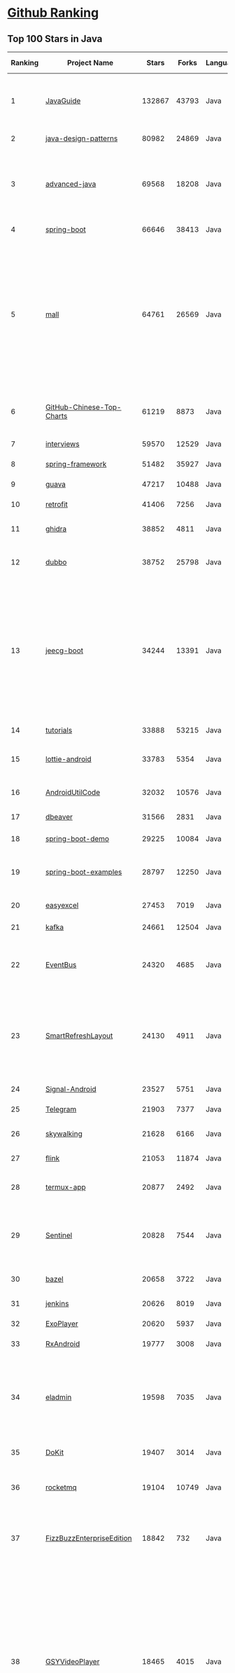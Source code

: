 [Github Ranking](../README.md)
==========

## Top 100 Stars in Java

| Ranking | Project Name | Stars | Forks | Language | Open Issues | Description | Last Commit |
| ------- | ------------ | ----- | ----- | -------- | ----------- | ----------- | ----------- |
| 1 | [JavaGuide](https://github.com/Snailclimb/JavaGuide) | 132867 | 43793 | Java | 68 | 「Java学习+面试指南」一份涵盖大部分 Java 程序员所需要掌握的核心知识。准备 Java 面试，首选 JavaGuide！ | 2023-04-16T04:52:56Z |
| 2 | [java-design-patterns](https://github.com/iluwatar/java-design-patterns) | 80982 | 24869 | Java | 183 | Design patterns implemented in Java | 2023-04-15T21:17:09Z |
| 3 | [advanced-java](https://github.com/doocs/advanced-java) | 69568 | 18208 | Java | 2 | 😮 Core Interview Questions & Answers For Experienced Java(Backend) Developers \| 互联网 Java 工程师进阶知识完全扫盲：涵盖高并发、分布式、高可用、微服务、海量数据处理等领域知识 | 2023-04-04T12:08:35Z |
| 4 | [spring-boot](https://github.com/spring-projects/spring-boot) | 66646 | 38413 | Java | 628 | Spring Boot | 2023-04-15T14:12:17Z |
| 5 | [mall](https://github.com/macrozheng/mall) | 64761 | 26569 | Java | 26 | mall项目是一套电商系统，包括前台商城系统及后台管理系统，基于SpringBoot+MyBatis实现，采用Docker容器化部署。 前台商城系统包含首页门户、商品推荐、商品搜索、商品展示、购物车、订单流程、会员中心、客户服务、帮助中心等模块。 后台管理系统包含商品管理、订单管理、会员管理、促销管理、运营管理、内容管理、统计报表、财务管理、权限管理、设置等模块。 | 2023-04-15T07:52:08Z |
| 6 | [GitHub-Chinese-Top-Charts](https://github.com/GrowingGit/GitHub-Chinese-Top-Charts) | 61219 | 8873 | Java | 113 | :cn: GitHub中文排行榜，各语言分设「软件 \| 资料」榜单，精准定位中文好项目。各取所需，高效学习。 | 2023-04-13T00:58:59Z |
| 7 | [interviews](https://github.com/kdn251/interviews) | 59570 | 12529 | Java | 31 | Everything you need to know to get the job. | 2023-02-18T16:00:23Z |
| 8 | [spring-framework](https://github.com/spring-projects/spring-framework) | 51482 | 35927 | Java | 1245 | Spring Framework | 2023-04-16T01:43:56Z |
| 9 | [guava](https://github.com/google/guava) | 47217 | 10488 | Java | 641 | Google core libraries for Java | 2023-04-14T16:07:51Z |
| 10 | [retrofit](https://github.com/square/retrofit) | 41406 | 7256 | Java | 147 | A type-safe HTTP client for Android and the JVM | 2023-04-13T19:23:58Z |
| 11 | [ghidra](https://github.com/NationalSecurityAgency/ghidra) | 38852 | 4811 | Java | 1161 | Ghidra is a software reverse engineering (SRE) framework | 2023-04-15T11:50:40Z |
| 12 | [dubbo](https://github.com/apache/dubbo) | 38752 | 25798 | Java | 729 | Apache Dubbo is a high-performance, java based, open source RPC framework. | 2023-04-16T09:00:25Z |
| 13 | [jeecg-boot](https://github.com/jeecgboot/jeecg-boot) | 34244 | 13391 | Java | 18 | 🔥「企业级低代码平台」前后端分离架构SpringBoot 2.x，SpringCloud，Ant Design&Vue，Mybatis，Shiro，JWT。强大的代码生成器让前后端代码一键生成，无需写任何代码! 引领新的开发模式OnlineCoding->代码生成->手工MERGE，帮助Java项目解决70%重复工作，让开发更关注业务，既能快速提高效率，帮助公司节省成本，同时又不失灵活性。 | 2023-04-13T09:06:52Z |
| 14 | [tutorials](https://github.com/eugenp/tutorials) | 33888 | 53215 | Java | 28 | Just Announced - "Learn Spring Security OAuth":  | 2023-04-15T22:31:42Z |
| 15 | [lottie-android](https://github.com/airbnb/lottie-android) | 33783 | 5354 | Java | 28 | Render After Effects animations natively on Android and iOS, Web, and React Native | 2023-04-09T22:54:09Z |
| 16 | [AndroidUtilCode](https://github.com/Blankj/AndroidUtilCode) | 32032 | 10576 | Java | 251 | :fire: Android developers should collect the following utils(updating). | 2023-04-13T07:15:52Z |
| 17 | [dbeaver](https://github.com/dbeaver/dbeaver) | 31566 | 2831 | Java | 1731 | Free universal database tool and SQL client | 2023-04-16T08:26:32Z |
| 18 | [spring-boot-demo](https://github.com/xkcoding/spring-boot-demo) | 29225 | 10084 | Java | 82 | 🚀一个用来深入学习并实战 Spring Boot 的项目。 | 2022-12-22T02:27:52Z |
| 19 | [spring-boot-examples](https://github.com/ityouknow/spring-boot-examples) | 28797 | 12250 | Java | 5 | about learning Spring Boot via examples. Spring Boot 教程、技术栈示例代码，快速简单上手教程。  | 2022-12-29T02:11:04Z |
| 20 | [easyexcel](https://github.com/alibaba/easyexcel) | 27453 | 7019 | Java | 179 | 快速、简洁、解决大文件内存溢出的java处理Excel工具 | 2023-04-14T08:17:06Z |
| 21 | [kafka](https://github.com/apache/kafka) | 24661 | 12504 | Java | 0 | Mirror of Apache Kafka | 2023-04-16T00:13:18Z |
| 22 | [EventBus](https://github.com/greenrobot/EventBus) | 24320 | 4685 | Java | 96 | Event bus for Android and Java that simplifies communication between Activities, Fragments, Threads, Services, etc. Less code, better quality. | 2023-03-19T15:52:12Z |
| 23 | [SmartRefreshLayout](https://github.com/scwang90/SmartRefreshLayout) | 24130 | 4911 | Java | 278 | 🔥下拉刷新、上拉加载、二级刷新、淘宝二楼、RefreshLayout、OverScroll，Android智能下拉刷新框架，支持越界回弹、越界拖动，具有极强的扩展性，集成了几十种炫酷的Header和 Footer。 | 2023-01-12T14:29:16Z |
| 24 | [Signal-Android](https://github.com/signalapp/Signal-Android) | 23527 | 5751 | Java | 267 | A private messenger for Android. | 2023-04-16T08:58:16Z |
| 25 | [Telegram](https://github.com/DrKLO/Telegram) | 21903 | 7377 | Java | 0 | Telegram for Android source | 2023-04-13T15:44:08Z |
| 26 | [skywalking](https://github.com/apache/skywalking) | 21628 | 6166 | Java | 62 | APM, Application Performance Monitoring System | 2023-04-16T06:04:57Z |
| 27 | [flink](https://github.com/apache/flink) | 21053 | 11874 | Java | 0 | Apache Flink | 2023-04-16T08:57:23Z |
| 28 | [termux-app](https://github.com/termux/termux-app) | 20877 | 2492 | Java | 291 | Termux - a terminal emulator application for Android OS extendible by variety of packages. | 2023-04-16T03:23:07Z |
| 29 | [Sentinel](https://github.com/alibaba/Sentinel) | 20828 | 7544 | Java | 521 | A powerful flow control component enabling reliability, resilience and monitoring for microservices. (面向云原生微服务的高可用流控防护组件) | 2023-04-11T02:14:12Z |
| 30 | [bazel](https://github.com/bazelbuild/bazel) | 20658 | 3722 | Java | 2027 | a fast, scalable, multi-language and extensible build system | 2023-04-16T07:44:33Z |
| 31 | [jenkins](https://github.com/jenkinsci/jenkins) | 20626 | 8019 | Java | 0 | Jenkins automation server | 2023-04-15T20:56:12Z |
| 32 | [ExoPlayer](https://github.com/google/ExoPlayer) | 20620 | 5937 | Java | 725 | An extensible media player for Android | 2023-04-15T16:16:54Z |
| 33 | [RxAndroid](https://github.com/ReactiveX/RxAndroid) | 19777 | 3008 | Java | 1 | RxJava bindings for Android | 2023-02-20T12:33:53Z |
| 34 | [eladmin](https://github.com/elunez/eladmin) | 19598 | 7035 | Java | 32 | 项目基于 Spring Boot 2.1.0 、 Jpa、 Spring Security、redis、Vue的前后端分离的后台管理系统，项目采用分模块开发方式， 权限控制采用 RBAC，支持数据字典与数据权限管理，支持一键生成前后端代码，支持动态路由 | 2023-03-23T07:21:41Z |
| 35 | [DoKit](https://github.com/didi/DoKit) | 19407 | 3014 | Java | 189 | 一款面向泛前端产品研发全生命周期的效率平台。 | 2023-03-22T09:34:49Z |
| 36 | [rocketmq](https://github.com/apache/rocketmq) | 19104 | 10749 | Java | 381 | Apache RocketMQ is a cloud native messaging and streaming platform, making it simple to build event-driven applications. | 2023-04-15T11:36:06Z |
| 37 | [FizzBuzzEnterpriseEdition](https://github.com/EnterpriseQualityCoding/FizzBuzzEnterpriseEdition) | 18842 | 732 | Java | 426 | FizzBuzz Enterprise Edition is a no-nonsense implementation of FizzBuzz made by serious businessmen for serious business purposes. | 2022-11-10T20:36:08Z |
| 38 | [GSYVideoPlayer](https://github.com/CarGuo/GSYVideoPlayer) | 18465 | 4015 | Java | 16 | 视频播放器（IJKplayer、ExoPlayer、MediaPlayer），HTTPS，支持弹幕，外挂字幕，支持滤镜、水印、gif截图，片头广告、中间广告，多个同时播放，支持基本的拖动，声音、亮度调节，支持边播边缓存，支持视频自带rotation的旋转（90,270之类），重力旋转与手动旋转的同步支持，支持列表播放 ，列表全屏动画，视频加载速度，列表小窗口支持拖动，动画效果，调整比例，多分辨率切换，支持切换播放器，进度条小窗口预览，列表切换详情页面无缝播放，rtsp、concat、mpeg。  | 2023-04-11T02:47:20Z |
| 39 | [mybatis-3](https://github.com/mybatis/mybatis-3) | 18401 | 12203 | Java | 126 | MyBatis SQL mapper framework for Java | 2023-04-12T03:13:53Z |
| 40 | [shardingsphere](https://github.com/apache/shardingsphere) | 18248 | 6273 | Java | 590 | Ecosystem to transform any database into a distributed database system, and enhance it with sharding, elastic scaling, encryption features & more | 2023-04-16T04:58:02Z |
| 41 | [SlidingMenu](https://github.com/jfeinstein10/SlidingMenu) | 11128 | 5123 | Java | 262 | An Android library that allows you to easily create applications with slide-in menus. You may use it in your Android apps provided that you cite this project and include the license in your app. Thanks! | 2021-09-19T14:04:18Z |
| 42 | [onedev](https://github.com/theonedev/onedev) | 11049 | 730 | Java | 0 | Self-hosted Git Server with CI/CD and Kanban | 2023-04-16T03:37:23Z |
| 43 | [FlycoTabLayout](https://github.com/H07000223/FlycoTabLayout) | 10827 | 2420 | Java | 349 | An Android TabLayout Lib | 2022-01-21T03:04:12Z |
| 44 | [android-async-http](https://github.com/android-async-http/android-async-http) | 10651 | 4194 | Java | 111 | This project under develop | 2021-08-04T12:47:34Z |
| 45 | [okhttp-OkGo](https://github.com/jeasonlzy/okhttp-OkGo) | 10514 | 2534 | Java | 457 | OkGo - 3.0 震撼来袭，该库是基于 Http 协议，封装了 OkHttp 的网络请求框架，比 Retrofit 更简单易用，支持 RxJava，RxJava2，支持自定义缓存，支持批量断点下载管理和批量上传管理功能 | 2022-09-06T01:29:03Z |
| 46 | [SmarterStreaming](https://github.com/daniulive/SmarterStreaming) | 10451 | 2731 | Java | 5 | 业内为数不多致力于极致体验的超强全自研跨平台(windows/linux/android/iOS)流媒体内核，通过模块化自由组合，支持实时RTMP推流、RTSP推流、RTMP播放器、RTSP播放器、录像、多路流媒体转发、音视频导播、动态视频合成、音频混音、直播互动、内置轻量级RTSP服务等，比快更快，业界真正靠谱的超低延迟直播SDK(1秒内，低延迟模式下200~400ms)。 | 2023-02-08T01:51:01Z |
| 47 | [dolphinscheduler](https://github.com/apache/dolphinscheduler) | 10300 | 3797 | Java | 914 | Apache DolphinScheduler is the modern data workflow orchestration platform with powerful user interface, dedicated to solving complex task dependencies in the data pipeline and providing various types of jobs available `out of the box` | 2023-04-14T07:38:55Z |
| 48 | [tech-interview-for-developer](https://github.com/gyoogle/tech-interview-for-developer) | 10283 | 2628 | Java | 2 | 👶🏻 신입 개발자 전공 지식 & 기술 면접 백과사전 📖 | 2023-04-13T07:49:11Z |
| 49 | [mall-swarm](https://github.com/macrozheng/mall-swarm) | 10099 | 4690 | Java | 30 | mall-swarm是一套微服务商城系统，采用了 Spring Cloud 2021 & Alibaba、Spring Boot 2.7、Oauth2、MyBatis、Docker、Elasticsearch、Kubernetes等核心技术，同时提供了基于Vue的管理后台方便快速搭建系统。mall-swarm在电商业务的基础集成了注册中心、配置中心、监控中心、网关等系统功能。文档齐全，附带全套Spring Cloud教程。 | 2023-01-04T01:47:59Z |
| 50 | [SmartTubeNext](https://github.com/yuliskov/SmartTubeNext) | 10019 | 689 | Java | 1282 | Ad free app for watching tube videos on Android TV boxes | 2023-04-16T08:37:00Z |
| 51 | [clojure](https://github.com/clojure/clojure) | 9936 | 1456 | Java | 0 | The Clojure programming language | 2023-04-14T13:33:12Z |
| 52 | [AVLoadingIndicatorView](https://github.com/HarlonWang/AVLoadingIndicatorView) | 9697 | 1894 | Java | 66 | DEPRECATED | 2023-04-06T06:05:06Z |
| 53 | [easypermissions](https://github.com/googlesamples/easypermissions) | 9666 | 1476 | Java | 25 | Simplify Android M system permissions | 2023-01-29T15:18:06Z |
| 54 | [dataease](https://github.com/dataease/dataease) | 9543 | 1901 | Java | 116 | 人人可用的开源数据可视化分析工具。 | 2023-04-14T08:43:55Z |
| 55 | [DanmakuFlameMaster](https://github.com/bilibili/DanmakuFlameMaster) | 9414 | 2124 | Java | 253 | Android开源弹幕引擎·烈焰弹幕使 ～ | 2020-02-27T08:51:28Z |
| 56 | [JsBridge](https://github.com/lzyzsd/JsBridge) | 9310 | 1928 | Java | 135 | android java and javascript bridge, inspired by wechat webview jsbridge | 2022-12-22T12:42:58Z |
| 57 | [spring-boot-api-project-seed](https://github.com/lihengming/spring-boot-api-project-seed) | 9285 | 3788 | Java | 88 | :seedling::rocket:一个基于Spring Boot & MyBatis的种子项目，用于快速构建中小型API、RESTful API项目~ | 2022-12-15T06:48:29Z |
| 58 | [VirtualApp](https://github.com/asLody/VirtualApp) | 9248 | 2802 | Java | 0 | Virtual Engine for Android(Support 12.0 in business version) | 2023-03-17T08:15:17Z |
| 59 | [AndroidNote](https://github.com/GcsSloop/AndroidNote) | 8877 | 2107 | Java | 49 | 安卓学习笔记 | 2021-05-25T00:50:17Z |
| 60 | [AgentWeb](https://github.com/Justson/AgentWeb) | 8840 | 1613 | Java | 76 |  AgentWeb is a powerful library based on Android WebView. | 2023-03-19T20:45:38Z |
| 61 | [Sa-Token](https://github.com/dromara/Sa-Token) | 12079 | 2146 | Java | 3 | 这可能是史上功能最全的Java权限认证框架！目前已集成——登录认证、权限认证、分布式Session会话、微服务网关鉴权、单点登录、OAuth2.0、踢人下线、Redis集成、前后台分离、记住我模式、模拟他人账号、临时身份切换、账号封禁、多账号认证体系、注解式鉴权、路由拦截式鉴权、花式token生成、自动续签、同端互斥登录、会话治理、密码加密、jwt集成、Spring集成、WebFlux集成... | 2023-04-14T06:40:43Z |
| 62 | [mall-learning](https://github.com/macrozheng/mall-learning) | 11936 | 8189 | Java | 17 | mall学习教程，架构、业务、技术要点全方位解析。mall项目（50k+star）是一套电商系统，使用现阶段主流技术实现。涵盖了SpringBoot 2.3.0、MyBatis 3.4.6、Elasticsearch 7.6.2、RabbitMQ 3.7.15、Redis 5.0、MongoDB 4.2.5、Mysql5.7等技术，采用Docker容器化部署。 | 2023-02-28T02:40:08Z |
| 63 | [eureka](https://github.com/Netflix/eureka) | 11768 | 3680 | Java | 55 | AWS Service registry for resilient mid-tier load balancing and failover. | 2023-04-10T11:23:44Z |
| 64 | [Mybatis-PageHelper](https://github.com/pagehelper/Mybatis-PageHelper) | 11648 | 3112 | Java | 32 | Mybatis通用分页插件 | 2023-04-15T20:18:13Z |
| 65 | [spring-boot-admin](https://github.com/codecentric/spring-boot-admin) | 11642 | 3013 | Java | 43 | Admin UI for administration of spring boot applications | 2023-04-15T14:22:31Z |
| 66 | [uCrop](https://github.com/Yalantis/uCrop) | 11480 | 2111 | Java | 232 | Image Cropping Library for Android | 2023-01-23T14:51:06Z |
| 67 | [DSA-Bootcamp-Java](https://github.com/kunal-kushwaha/DSA-Bootcamp-Java) | 11419 | 7730 | Java | 65 | This repository consists of the code samples, assignments, and notes for the Java Data Structures & Algorithms bootcamp of Community Classroom. | 2023-04-15T14:07:57Z |
| 68 | [realm-java](https://github.com/realm/realm-java) | 11378 | 1780 | Java | 356 | Realm is a mobile database: a replacement for SQLite & ORMs | 2023-04-14T09:15:02Z |
| 69 | [zookeeper](https://github.com/apache/zookeeper) | 11198 | 6976 | Java | 0 | Apache ZooKeeper | 2023-04-13T19:50:25Z |
| 70 | [SlidingMenu](https://github.com/jfeinstein10/SlidingMenu) | 11128 | 5123 | Java | 262 | An Android library that allows you to easily create applications with slide-in menus. You may use it in your Android apps provided that you cite this project and include the license in your app. Thanks! | 2021-09-19T14:04:18Z |
| 71 | [onedev](https://github.com/theonedev/onedev) | 11049 | 730 | Java | 0 | Self-hosted Git Server with CI/CD and Kanban | 2023-04-16T03:37:23Z |
| 72 | [FlycoTabLayout](https://github.com/H07000223/FlycoTabLayout) | 10827 | 2420 | Java | 349 | An Android TabLayout Lib | 2022-01-21T03:04:12Z |
| 73 | [android-async-http](https://github.com/android-async-http/android-async-http) | 10651 | 4194 | Java | 111 | This project under develop | 2021-08-04T12:47:34Z |
| 74 | [okhttp-OkGo](https://github.com/jeasonlzy/okhttp-OkGo) | 10514 | 2534 | Java | 457 | OkGo - 3.0 震撼来袭，该库是基于 Http 协议，封装了 OkHttp 的网络请求框架，比 Retrofit 更简单易用，支持 RxJava，RxJava2，支持自定义缓存，支持批量断点下载管理和批量上传管理功能 | 2022-09-06T01:29:03Z |
| 75 | [SmarterStreaming](https://github.com/daniulive/SmarterStreaming) | 10451 | 2731 | Java | 5 | 业内为数不多致力于极致体验的超强全自研跨平台(windows/linux/android/iOS)流媒体内核，通过模块化自由组合，支持实时RTMP推流、RTSP推流、RTMP播放器、RTSP播放器、录像、多路流媒体转发、音视频导播、动态视频合成、音频混音、直播互动、内置轻量级RTSP服务等，比快更快，业界真正靠谱的超低延迟直播SDK(1秒内，低延迟模式下200~400ms)。 | 2023-02-08T01:51:01Z |
| 76 | [algorithm-base](https://github.com/chefyuan/algorithm-base) | 10375 | 1565 | Java | 20 | 一位酷爱做饭的程序员，立志用动画将算法说的通俗易懂。我的面试网站 www.chengxuchu.com | 2022-05-19T13:52:58Z |
| 77 | [platform_frameworks_base](https://github.com/aosp-mirror/platform_frameworks_base) | 10372 | 6235 | Java | 0 | None | 2023-01-09T21:15:20Z |
| 78 | [dolphinscheduler](https://github.com/apache/dolphinscheduler) | 10300 | 3797 | Java | 914 | Apache DolphinScheduler is the modern data workflow orchestration platform with powerful user interface, dedicated to solving complex task dependencies in the data pipeline and providing various types of jobs available `out of the box` | 2023-04-14T07:38:55Z |
| 79 | [tech-interview-for-developer](https://github.com/gyoogle/tech-interview-for-developer) | 10283 | 2628 | Java | 2 | 👶🏻 신입 개발자 전공 지식 & 기술 면접 백과사전 📖 | 2023-04-13T07:49:11Z |
| 80 | [javapoet](https://github.com/square/javapoet) | 10176 | 1326 | Java | 90 | A Java API for generating .java source files. | 2023-04-11T23:37:09Z |
| 81 | [PocketHub](https://github.com/pockethub/PocketHub) | 9413 | 3533 | Java | 123 | PocketHub Android App | 2022-01-17T10:16:26Z |
| 82 | [Activiti](https://github.com/Activiti/Activiti) | 9350 | 6886 | Java | 457 | Activiti is a light-weight workflow and Business Process Management (BPM) Platform targeted at business people, developers and system admins. Its core is a super-fast and rock-solid BPMN 2 process engine for Java. It's open-source and distributed under the Apache license. Activiti runs in any Java application, on a server, on a cluster or in the cloud. It integrates perfectly with Spring, it is extremely lightweight and based on simple concepts.  | 2023-04-13T18:22:05Z |
| 83 | [android-gif-drawable](https://github.com/koral--/android-gif-drawable) | 9338 | 1800 | Java | 31 | Views and Drawable for displaying animated GIFs on Android | 2022-12-28T09:22:04Z |
| 84 | [JsBridge](https://github.com/lzyzsd/JsBridge) | 9310 | 1928 | Java | 135 | android java and javascript bridge, inspired by wechat webview jsbridge | 2022-12-22T12:42:58Z |
| 85 | [spring-boot-api-project-seed](https://github.com/lihengming/spring-boot-api-project-seed) | 9285 | 3788 | Java | 88 | :seedling::rocket:一个基于Spring Boot & MyBatis的种子项目，用于快速构建中小型API、RESTful API项目~ | 2022-12-15T06:48:29Z |
| 86 | [MaterialDesignLibrary](https://github.com/navasmdc/MaterialDesignLibrary) | 9046 | 2283 | Java | 210 | This is a library with components of Android L to you use in android 2.2 | 2019-10-16T07:58:26Z |
| 87 | [storm](https://github.com/nathanmarz/storm) | 8881 | 1694 | Java | 0 | Distributed and fault-tolerant realtime computation: stream processing, continuous computation, distributed RPC, and more | 2017-08-16T04:24:20Z |
| 88 | [AndroidNote](https://github.com/GcsSloop/AndroidNote) | 8877 | 2107 | Java | 49 | 安卓学习笔记 | 2021-05-25T00:50:17Z |
| 89 | [AgentWeb](https://github.com/Justson/AgentWeb) | 8840 | 1613 | Java | 76 |  AgentWeb is a powerful library based on Android WebView. | 2023-03-19T20:45:38Z |
| 90 | [VirtualAPK](https://github.com/didi/VirtualAPK) | 8829 | 1516 | Java | 111 | A powerful and lightweight plugin framework for Android | 2022-05-27T02:53:02Z |
| 91 | [cim](https://github.com/crossoverJie/cim) | 8821 | 2768 | Java | 35 | 📲cim(cross IM) 适用于开发者的分布式即时通讯系统 | 2022-10-04T23:43:04Z |
| 92 | [StatusBarUtil](https://github.com/laobie/StatusBarUtil) | 8802 | 1742 | Java | 107 | A util for setting status bar style on Android App. | 2022-06-24T09:55:37Z |
| 93 | [feign](https://github.com/OpenFeign/feign) | 8736 | 1810 | Java | 159 | Feign makes writing java http clients easier | 2023-04-15T11:50:05Z |
| 94 | [Calligraphy](https://github.com/chrisjenx/Calligraphy) | 8599 | 1101 | Java | 82 | Custom fonts in Android the easy way... | 2019-06-18T10:41:44Z |
| 95 | [awesome-java-leetcode](https://github.com/Blankj/awesome-java-leetcode) | 8520 | 1752 | Java | 5 | :crown: LeetCode of algorithms with java solution(updating). | 2020-12-10T15:20:21Z |
| 96 | [BottomBar](https://github.com/roughike/BottomBar) | 8434 | 1560 | Java | 262 | (Deprecated) A custom view component that mimics the new Material Design Bottom Navigation pattern. | 2021-09-16T11:19:06Z |
| 97 | [junit4](https://github.com/junit-team/junit4) | 8426 | 3200 | Java | 106 | A programmer-oriented testing framework for Java. | 2023-04-07T01:33:39Z |
| 98 | [quickstart-android](https://github.com/firebase/quickstart-android) | 8421 | 7438 | Java | 27 | Firebase Quickstart Samples for Android | 2023-04-14T15:06:07Z |
| 99 | [Jetpack-MVVM-Best-Practice](https://github.com/KunMinX/Jetpack-MVVM-Best-Practice) | 8280 | 1538 | Java | 1 | 难得一见 Jetpack MVVM 最佳实践！在 "以简驭繁" 代码中，对 "视图控制器" 乃至 "标准化开发模式" 形成正确、深入理解！ | 2023-04-13T21:58:07Z |
| 100 | [AndResGuard](https://github.com/shwenzhang/AndResGuard) | 8237 | 1489 | Java | 154 | proguard resource for Android  by wechat team | 2023-03-18T05:05:52Z |


